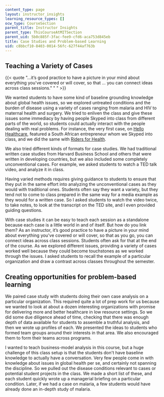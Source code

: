 ```yaml
---
content_type: page
layout: instructor_insights
learning_resource_types: []
ocw_type: CourseSection
parent_title: Instructor Insights
parent_type: ThisCourseAtMITSection
parent_uid: 5b0c885f-3fac-fee9-cfd6-aca753d845eb
title: Case Studies and Problem-based Learning
uid: c8bbcf10-8403-0014-56fc-627f44af763b
---
```


Teaching a Variety of Cases
---------------------------

{{< quote "…it’s good practice to have a picture in your mind about everything you've covered or will cover, so that … you can connect ideas across class sessions." " " >}}

We wanted students to have some kind of baseline grounding knowledge about global health issues, so we explored untreated conditions and the burden of disease using a variety of cases ranging from malaria and HIV to maternal health and surgery. We tried to enliven the class and give these issues some immediacy by having people Skyped into class from different parts of the world, so students could actually interact with the people dealing with real problems. For instance, the very first case, on [Hello Healthcare](https://www.iveycases.com/ProductView.aspx?id=59175), featured a South African entrepreneur whom we Skyped into class, and we did the same with [Riders for Health](http://csi.gsb.stanford.edu/riders-for-health-health-care-distribution-solutions-in-sub-saharan_africa).

We also tried different kinds of formats for case studies. We had traditional written case studies from Harvard Business School and others that were written in developing countries, but we also included some completely unconventional cases. For example, we asked students to watch a TED talk video, and analyze it in class.

Having varied methods requires giving guidance to students to ensure that they put in the same effort into analyzing the unconventional cases as they would with traditional ones. Students often say they want a variety, but they tend not to come to class prepared in the same way for a media example as they would for a written case. So I asked students to watch the video twice, to take notes, to look at the transcript on the TED site, and I even provided guiding questions.

With case studies it can be easy to teach each session as a standalone because each case is a little world in and of itself. But how do you link them? As an instructor, it’s good practice to have a picture in your mind about everything you've covered or will cover, so that as you go, you can connect ideas across class sessions. Students often ask for that at the end of the course. As we explored different issues, providing a variety of cases worked well because they could become touchstones as we worked through the issues. I asked students to recall the example of a particular organization and draw a contrast across classes throughout the semester.

Creating opportunities for problem-based learning
-------------------------------------------------

We paired case study with students doing their own case analysis on a particular organization. This required quite a lot of prep work for us because we wanted to look at about a dozen interesting organizations with promise for delivering more and better healthcare in low resource settings. So we did some due diligence ahead of time, checking that there was enough depth of data available for students to assemble a truthful analysis, and then we wrote up profiles of each. We presented the ideas to students who formed team groups around their interests in that area. We also encouraged them to form their teams across programs.

I wanted to teach business-model analysis in this course, but a huge challenge of this class setup is that the students don't have baseline knowledge to actually have a conversation. Very few people come in with knowledge about issues in global health per se, and certainly not spanning the discipline. So we pulled out the disease conditions relevant to cases or potential student projects in the class. We made a short list of these, and each student quickly wrote up a managerial briefing on a particular condition. Later, if we had a case on malaria, a few students would have already done an in-depth study of malaria.